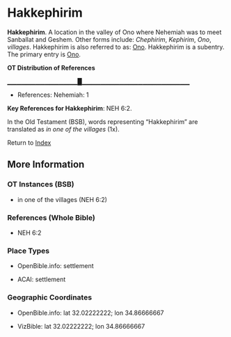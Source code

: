 # Hakkephirim
**Hakkephirim**. 
A location in the valley of Ono where Nehemiah was to meet Sanballat and Geshem. 
Other forms include: 
*Chephirim*, *Kephirim*, *Ono*, *villages*. 
Hakkephirim is also referred to as: 
[Ono](Ono.md). 
Hakkephirim is a subentry. The primary entry is 
[Ono](Ono.md). 


**OT Distribution of References**

▁▁▁▁▁▁▁▁▁▁▁▁▁▁▁█▁▁▁▁▁▁▁▁▁▁▁▁▁▁▁▁▁▁▁▁▁▁▁
* References: Nehemiah: 1



**Key References for Hakkephirim**: 
NEH 6:2. 


In the Old Testament (BSB), words representing “Hakkephirim” are translated as 
*in one of the villages* (1x). 




Return to [Index](00-Index.md)

## More Information

### OT Instances (BSB)

* in one of the villages (NEH 6:2)



### References (Whole Bible)

* NEH 6:2


### Place Types

* OpenBible.info: settlement

* ACAI: settlement



### Geographic Coordinates

* OpenBible.info: lat 32.02222222; lon 34.86666667

* VizBible: lat 32.02222222; lon 34.86666667




